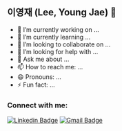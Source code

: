 ## 이영재 (Lee, Young Jae) 👋


- 🔭 I’m currently working on ...
- 🌱 I’m currently learning ...
- 👯 I’m looking to collaborate on ...
- 🤔 I’m looking for help with ...
- 💬 Ask me about ...
- 📫 How to reach me: ...
- 😄 Pronouns: ...
- ⚡ Fun fact: ...

### Connect with me:

[![Linkedin Badge](https://img.shields.io/badge/-LinkedIn-blue?style=flat-square&logo=Linkedin&logoColor=white&link=https://www.linkedin.com/in/youngjae-lee-b95a73234/)](https://www.linkedin.com/in/youngjae-lee-b95a73234/) 
[![Gmail Badge](https://img.shields.io/badge/-Gmail-d14836?style=flat-square&logo=Gmail&logoColor=white&link=mailto:dldudwo87@gmail.com)](mailto:dldudwo87@gmail.com)

